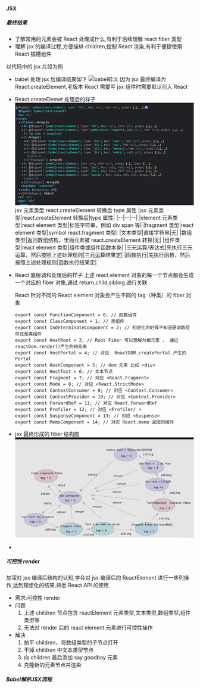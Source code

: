 #### JSX

##### 最终结果

- 了解常用的元素会被 React 处理成什么,有利于后续理解 react fiber 类型
- 理解 jsx 的编译过程,方便操纵 children,控制 React 渲染,有利于便捷使用 React 插槽组件

以代码中的 jsx 片段为例

- babel 处理 jsx 后编译结果如下
  ![babel转义]('./image/babel转义.jpg)
  因为 jsx 最终编译为 React.createElement,老版本 React 需要写 jsx 组件时需要默认引入 React

- React.createElemet 处理后的样子
  ![createElement处理结果](./image/createElement最终结果.jpg)
  jsx 元素类型 react.createElement 转换后 type 属性
  |jsx 元素类型|react.createElement 转换后|type 属性|
  |--|--|--|
  |element 元素类型|react element 类型|标签字符串，例如 div span 等|
  |fragment 类型|react element 类型|symbol react.fragment 类型|
  |文本类型|直接字符串|无|
  |数组类型|返回数组结构，里面元素被 react.createElement 转换|无|
  |组件类型|react element 类型|组件类或组件函数本身|
  |三元运算/表达式|先执行三元运算，然后按照上述处理规则|三元运算结果定|
  |函数执行|先执行函数，然后按照上述处理规则|函数执行结果定|

- React 底层调和处理后的样子
  上述 react.element 对象的每一个节点都会生成一个对应的 fiber 对象,通过 return,child,sibling 进行关联

  React 针对不同的 React element 对象会产生不同的 tag（种类）的 fiber 对象

  ```tsx
  export const FunctionComponent = 0; // 函数组件
  export const ClassComponent = 1; // 类组件
  export const IndeterminateComponent = 2; // 初始化的时候不知道是函数组件还是类组件
  export const HostRoot = 3; // Root Fiber 可以理解为根元素 ， 通过reactDom.render()产生的根元素
  export const HostPortal = 4; // 对应  ReactDOM.createPortal 产生的 Portal
  export const HostComponent = 5; // dom 元素 比如 <div>
  export const HostText = 6; // 文本节点
  export const Fragment = 7; // 对应 <React.Fragment>
  export const Mode = 8; // 对应 <React.StrictMode>
  export const ContextConsumer = 9; // 对应 <Context.Consumer>
  export const ContextProvider = 10; // 对应 <Context.Provider>
  export const ForwardRef = 11; // 对应 React.ForwardRef
  export const Profiler = 12; // 对应 <Profiler/ >
  export const SuspenseComponent = 13; // 对应 <Suspense>
  export const MemoComponent = 14; // 对应 React.memo 返回的组件
  ```

- jsx 最终形成的 fiber 结构图
  ![fiber](./image/jsx最终.jpg)

-

##### 可控性 render

加深对 jsx 编译后结构的认知,学会对 jsx 编译后的 ReactElement 进行一些列操作,达到理想化的结果,熟悉 React API 的使用

- 需求:可控性 render
- 问题
  1. 上述 children 节点包含 reactElement 元素类型,文本类型,数组类型,组件类型等
  2. 无法对 render 后的 react element 元素进行可控性操作
- 解决
  1. 拍平 children，将数组类型的子节点打开
  2. 干掉 children 中文本类型节点
  3. 向 children 最后添加 say goodbay 元素
  4. 克隆新的元素节点并渲染

##### Babel解析JSX流程
